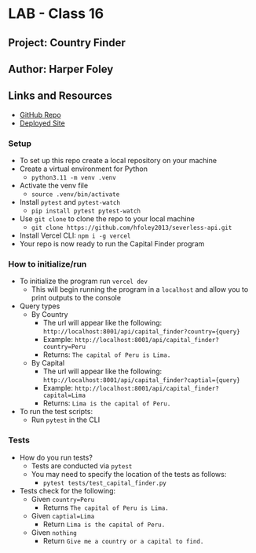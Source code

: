# LAB - Class 16

## Project: Country Finder

## Author: Harper Foley

## Links and Resources

* [GitHub Repo](https://github.com/hfoley2013/severless-api)
* [Deployed Site](https://capital-finder-harper-foley.vercel.app/)

### Setup

* To set up this repo create a local repository on your machine
* Create a virtual environment for Python
  * `python3.11 -m venv .venv`
* Activate the venv file
  * `source .venv/bin/activate`
* Install `pytest` and `pytest-watch`
  * `pip install pytest pytest-watch`
* Use `git clone` to clone the repo to your local machine
  * `git clone https://github.com/hfoley2013/severless-api.git`
* Install Vercel CLI:
  `npm i -g vercel`
* Your repo is now ready to run the Capital Finder program

### How to initialize/run

* To initialize the program run `vercel dev`
  * This will begin running the program in a `localhost` and allow you to print outputs to the console
* Query types
  * By Country
    * The url will appear like the following: `http://localhost:8001/api/capital_finder?country={query}`
    * Example: `http://localhost:8001/api/capital_finder?country=Peru`
    * Returns: `The capital of Peru is Lima.`
  * By Capital
    * The url will appear like the following: `http://localhost:8001/api/capital_finder?captial={query}`
    * Example: `http://localhost:8001/api/capital_finder?capital=Lima`
    * Returns: `Lima is the capital of Peru.`
* To run the test scripts:
  * Run `pytest` in the CLI

### Tests

* How do you run tests?
  * Tests are conducted via `pytest`
  * You may need to specify the location of the tests as follows:
    * `pytest tests/test_capital_finder.py`
* Tests check for the following:
  * Given `country=Peru`
    * Returns `The capital of Peru is Lima.`
  * Given `captial=Lima`
    * Return `Lima is the capital of Peru.`
  * Given `nothing`
    * Return `Give me a country or a capital to find.`
